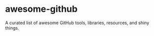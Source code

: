 awesome-github
==============

A curated list of awesome GitHub tools, libraries, resources, and shiny things.
